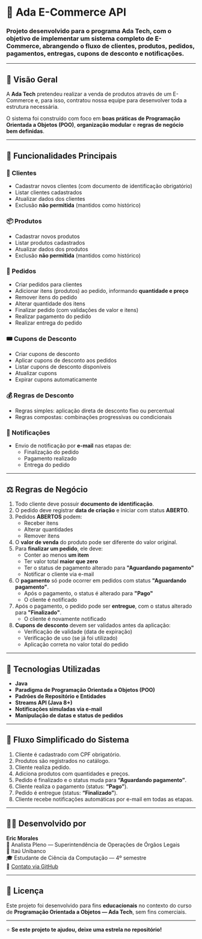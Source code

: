 # 🛒 Ada E-Commerce API

### Projeto desenvolvido para o programa **Ada Tech**, com o objetivo de implementar um sistema completo de **E-Commerce**, abrangendo o fluxo de **clientes, produtos, pedidos, pagamentos, entregas, cupons de desconto e notificações**.

---

## 🚀 Visão Geral

A **Ada Tech** pretendeu realizar a venda de produtos através de um E-Commerce e, para isso, contratou nossa equipe para desenvolver toda a estrutura necessária.

O sistema foi construído com foco em **boas práticas de Programação Orientada a Objetos (POO)**, **organização modular** e **regras de negócio bem definidas**.

---

## 🧩 Funcionalidades Principais

### 👤 Clientes
- Cadastrar novos clientes (com documento de identificação obrigatório)
- Listar clientes cadastrados
- Atualizar dados dos clientes
- Exclusão **não permitida** (mantidos como histórico)

### 📦 Produtos
- Cadastrar novos produtos
- Listar produtos cadastrados
- Atualizar dados dos produtos
- Exclusão **não permitida** (mantidos como histórico)

### 🧾 Pedidos
- Criar pedidos para clientes
- Adicionar itens (produtos) ao pedido, informando **quantidade e preço**
- Remover itens do pedido
- Alterar quantidade dos itens
- Finalizar pedido (com validações de valor e itens)
- Realizar pagamento do pedido
- Realizar entrega do pedido

### 🎟️ Cupons de Desconto
- Criar cupons de desconto
- Aplicar cupons de desconto aos pedidos
- Listar cupons de desconto disponíveis
- Atualizar cupons
- Expirar cupons automaticamente

### 💰 Regras de Desconto
- Regras simples: aplicação direta de desconto fixo ou percentual
- Regras compostas: combinações progressivas ou condicionais

### 📧 Notificações
- Envio de notificação por **e-mail** nas etapas de:
  - Finalização do pedido
  - Pagamento realizado
  - Entrega do pedido

---

## ⚖️ Regras de Negócio

1. Todo cliente deve possuir **documento de identificação**.  
2. O pedido deve registrar **data de criação** e iniciar com status **ABERTO**.  
3. Pedidos **ABERTOS** podem:
   - Receber itens
   - Alterar quantidades
   - Remover itens  
4. O **valor de venda** do produto pode ser diferente do valor original.  
5. Para **finalizar um pedido**, ele deve:
   - Conter ao menos **um item**
   - Ter valor total **maior que zero**
   - Ter o status de pagamento alterado para **"Aguardando pagamento"**
   - Notificar o cliente via e-mail  
6. O **pagamento** só pode ocorrer em pedidos com status **"Aguardando pagamento"**.  
   - Após o pagamento, o status é alterado para **"Pago"**
   - O cliente é notificado  
7. Após o pagamento, o pedido pode ser **entregue**, com o status alterado para **"Finalizado"**.  
   - O cliente é novamente notificado  
8. **Cupons de desconto** devem ser validados antes da aplicação:
   - Verificação de validade (data de expiração)
   - Verificação de uso (se já foi utilizado)
   - Aplicação correta no valor total do pedido  

---

## 🧠 Tecnologias Utilizadas

- **Java**  
- **Paradigma de Programação Orientada a Objetos (POO)**
- **Padrões de Repositório e Entidades**
- **Streams API (Java 8+)**
- **Notificações simuladas via e-mail**
- **Manipulação de datas e status de pedidos**

---

## 💬 Fluxo Simplificado do Sistema

1. Cliente é cadastrado com CPF obrigatório.  
2. Produtos são registrados no catálogo.  
3. Cliente realiza pedido.  
4. Adiciona produtos com quantidades e preços.  
5. Pedido é finalizado e o status muda para **“Aguardando pagamento”**.  
6. Cliente realiza o pagamento (status: **“Pago”**).  
7. Pedido é entregue (status: **“Finalizado”**).  
8. Cliente recebe notificações automáticas por e-mail em todas as etapas.

---

## 👨‍💻 Desenvolvido por

**Eric Morales**  
💼 Analista Pleno — Superintendência de Operações de Órgãos Legais  
🏦 Itaú Unibanco  
🎓 Estudante de Ciência da Computação — 4º semestre  
📧 [Contato via GitHub](https://github.com/epmorales)

---

## 📜 Licença

Este projeto foi desenvolvido para fins **educacionais** no contexto do curso de **Programação Orientada a Objetos — Ada Tech**, sem fins comerciais.

---
⭐ **Se este projeto te ajudou, deixe uma estrela no repositório!**



